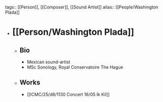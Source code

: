tags:: [[Person]], [[Composer]], [[Sound Artist]]
alias:: [[People/Washington Plada]]

- # [[Person/Washington Plada]]
	- ## Bio
		- Mexican sound-artist
		- MSc Sonology, Royal Conservatoire The Hague
	- ## Works
		- [[ICMC/25/d6/1130 Concert 16/05 Ik Kil]] 